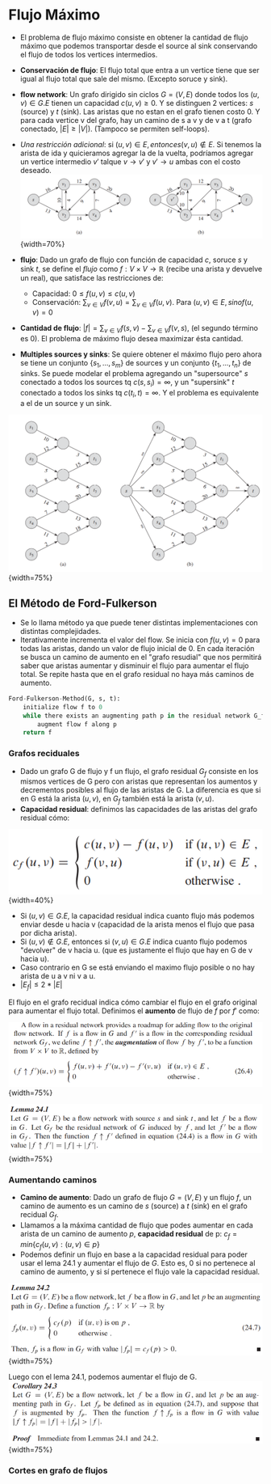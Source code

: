 # Flujo Máximo

- El problema de flujo máximo consiste en obtener la cantidad de flujo máximo que podemos transportar desde el source al sink conservando el flujo de todos los vertices intermedios.
- **Conservación de flujo**: El flujo total que entra a un vertice tiene que ser igual al flujo total que sale del mismo. (Excepto soruce y sink).
- **flow network**: Un grafo dirigido sin ciclos $G = (V, E)$ donde todos los $(u,v) ∈ G.E$ tienen un capacidad $c(u, v) ≥ 0$. Y se distinguen 2 vertices: $s$ (source) y $t$ (sink). Las aristas que no estan en el grafo tienen costo 0. Y para cada vertice v del grafo, hay un camino de s a v y de v a t (grafo conectado, $| E| ≥ |V|$). (Tampoco se permiten self-loops).
- *Una restricción adicional*: si $(u,v) \in E, entonces (v, u) \notin E$. Si tenemos la arista de ida y quicieramos agregar la de la vuelta, podríamos agregar un vertice intermedio $v'$ talque $v → v'$ y $v'→ u$ ambas con el costo deseado.
![](img/lineas_paralelas.png){width=70%}

- **flujo**: Dado un grafo de flujo con función de capacidad $c$, soruce $s$ y sink $t$, se define el *flujo* como $f: V × V → ℝ$ (recibe una arista y devuelve un real), que satisface las restricciones de:
    - Capacidad: $0 ≤ f(u, v) ≤ c(u,v)$
    - Conservación: $\sum_{v ∈ V}f(v,u) = \sum_{v ∈ V}f(u,v)$. Para $(u,v) ∈ E, sino f(u,v) = 0$
- **Cantidad de flujo**: $|f| = \sum_{v ∈ V}f(s,v) - \sum_{v ∈ V}f(v,s)$, (el segundo término es 0). El problema de máximo flujo desea maximizar ésta cantidad.

- **Multiples sources y sinks**: Se quiere obtener el máximo flujo pero ahora se tiene un conjunto $\{s_{1},...,s_{m}\}$ de sources y un conjunto $\{t_{1},...,t_{n}\}$ de sinks. Se puede modelar el problema agregando un "supersource" $s$ conectado a todos los sources tq $c(s, s_{i}) = ∞$, y un "supersink" $t$ conectado a todos los sinks tq $c(t_{i}, t) = ∞$. Y el problema es equivalente a el de un source y un sink.

![](img/multiple_source_n_sink.png){width=75%}

## El Método de Ford-Fulkerson
- Se lo llama método ya que puede tener distintas implementaciones con distintas complejidades.
- Iterativamente incrementa el valor del flow. Se inicia con $f(u,v) = 0$ para todas las aristas, dando un valor de flujo inicial de 0. En cada iteración se busca un camino de aumento en el "grafo resudial" que nos permitirá saber que aristas aumentar y disminuir el flujo para aumentar el flujo total. Se repite hasta que en el grafo residual no haya más caminos de aumento.

```Python
Ford-Fulkerson-Method(G, s, t):
    initialize flow f to 0
    while there exists an augmenting path p in the residual network G_f
        augment flow f along p
    return f

```

### Grafos reciduales
- Dado un grafo G de flujo y f un flujo, el grafo residual $G_{f}$ consiste en los mismos vertices de G pero con aristas que representan los aumentos y decrementos posibles al flujo de las aristas de G. La diferencia es que si en G está la arista $(u, v)$, en $G_{f}$ también está la arista $(v, u)$. 
- **Capacidad residual**: definimos las capacidades de las aristas del grafo residual cómo:

![](img/capacidad_residual.png){width=40%} 

  - Si  $(u, v) ∈ G.E$, la capacidad residual indica cuanto flujo más podemos enviar desde u hacia v (capacidad de la arista menos el flujo que pasa por dicha arista).
  - Si $(u, v) \notin  G.E$, entonces si $(v, u) ∈ G.E$ indica cuanto flujo podemos "devolver" de v hacia u. (que es justamente el flujo que hay en G de v hacia u).
  - Caso contrario en G se está enviando el maximo flujo posible o no hay arista de u a v ni v a u. 
  - $|E_{f}| \leq 2*|E|$

El flujo en el grafo recidual indica cómo cambiar el flujo en el grafo original para aumentar el flujo total.
Definimos el **aumento** de flujo de $f$ por $f'$ como:

![](img/aumentar_flow_por_recidual.png){width=75%}

![](img/lema24_1.png){width=75%}

### Aumentando caminos

- **Camino de aumento**: Dado un grafo de flujo $G=(V,E)$ y un flujo $f$, un camino de aumento es un camino de $s$ (source) a $t$ (sink) en el grafo recidual $G_{f}$.
- Llamamos a la máxima cantidad de flujo que podes aumentar en cada arista de un camino de aumento $p$, **capacidad residual** de p: $c_{f} = min\{c_{f}(u,v):(u,v) ∈ p\}$ 
- Podemos definir un flujo en base a la capacidad residual para poder usar el lema 24.1 y aumentar el flujo de $G$. Esto es, 0 si no pertenece al camino de aumento, y si sí pertenece el flujo vale la capacidad residual.
    
![](img/lema24_2.png){width=75%}

Luego con el lema 24.1, podemos aumentar el flujo de G.
![](img/colorario_24_3.png){width=75%}

### Cortes en grafo de flujos
